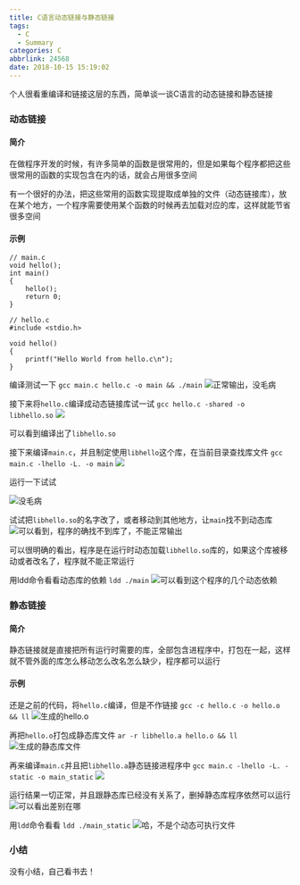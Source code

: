 ```yaml
---
title: C语言动态链接与静态链接
tags:
  - C
  - Summary
categories: C
abbrlink: 24568
date: 2018-10-15 15:19:02
---
```

个人很看重编译和链接这层的东西，简单谈一谈C语言的动态链接和静态链接
### 动态链接
#### 简介
在做程序开发的时候，有许多简单的函数是很常用的，但是如果每个程序都把这些很常用的函数的实现包含在内的话，就会占用很多空间

有一个很好的办法，把这些常用的函数实现提取成单独的文件（动态链接库），放在某个地方，一个程序需要使用某个函数的时候再去加载对应的库，这样就能节省很多空间
#### 示例
```
// main.c
void hello();
int main()
{
    hello();
    return 0;
}
```
```
// hello.c
#include <stdio.h>

void hello()
{
    printf("Hello World from hello.c\n");
}
```
编译测试一下
`gcc main.c hello.c -o main && ./main`
![正常输出，没毛病](/blog/pics/11850278-e3e7e8477dccc727.png)

接下来将`hello.c`编译成动态链接库试一试
`gcc hello.c -shared -o libhello.so`
![](/blog/pics/11850278-9787cdc61297192a.png)

可以看到编译出了`libhello.so`

接下来编译`main.c`，并且制定使用`libhello`这个库，在当前目录查找库文件
`gcc main.c -lhello -L. -o main`
![](/blog/pics/11850278-7576b1c2f84901e8.png)

运行一下试试

![没毛病](/blog/pics/11850278-4cb2d8036b04454a.png)

试试把`libhello.so`的名字改了，或者移动到其他地方，让`main`找不到动态库
![可以看到，程序的确找不到库了，不能正常输出](/blog/pics/11850278-d6947296942c5c24.png)

可以很明确的看出，程序是在运行时动态加载`libhello.so`库的，如果这个库被移动或者改名了，程序就不能正常运行

用ldd命令看看动态库的依赖
`ldd ./main`
![可以看到这个程序的几个动态依赖](/blog/pics/11850278-8d6fd46576008c86.png)

### 静态链接
#### 简介
静态链接就是直接把所有运行时需要的库，全部包含进程序中，打包在一起，这样就不管外面的库怎么移动怎么改名怎么缺少，程序都可以运行
#### 示例
还是之前的代码，将`hello.c`编译，但是不作链接
`gcc -c hello.c -o hello.o && ll`
![生成的hello.o](/blog/pics/11850278-3a700992478f51b2.png)

再把`hello.o`打包成静态库文件
`ar -r libhello.a hello.o && ll`
![生成的静态库文件](/blog/pics/11850278-c222fafabc2e7b24.png)

再来编译`main.c`并且把`libhello.a`静态链接进程序中
`gcc main.c -lhello -L. -static -o main_static`
![](/blog/pics/11850278-8ea164963b49bdef.png)

运行结果一切正常，并且跟静态库已经没有关系了，删掉静态库程序依然可以运行
![可以看出差别在哪](/blog/pics/11850278-63b2d9f30852fc42.png)

用`ldd`命令看看
`ldd ./main_static`
![哈，不是个动态可执行文件](/blog/pics/11850278-e79bedeb9b78513e.png)

### 小结
没有小结，自己看书去！